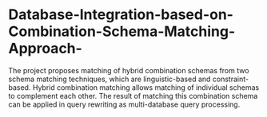 # Database-Integration-based-on-Combination-Schema-Matching-Approach-
The project proposes matching of hybrid combination schemas from two schema matching techniques, which are linguistic-based and constraint-based. Hybrid combination matching allows matching of individual schemas to complement each other. The result of matching this combination schema can be applied in query rewriting as multi-database query processing.
